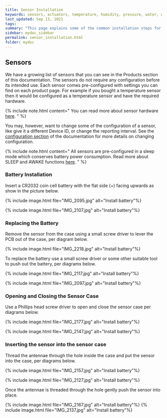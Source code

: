 ```yaml
---
title: Sensor Installation
keywords: sensors, actuators, temperature, humidity, pressure, water, waterproof, install, battery, replace, open case, case
last_updated: Sep 13, 2021
tags:
summary: "This page explains some of the common installation steps for all our sensors. There may be other sensor specific installation requirements for some of our sensors that have external parts, like door sensors and water sensors. These instructions can be found on the product pages."
sidebar: mydoc_sidebar
permalink: sensor_installation.html
folder: mydoc
---
```


## Sensors
We have a growing list of sensors that you can see in the Products section of this documentation. The sensors do not require any configuration before its intended use. Each sensor comes pre-configured with settings you can find on each product page. For example if you bought a temperature sensor then it would be configured as a temperature sensor and have the required hardware.

{% include note.html content="
You can read more about sensor hardware [here](hardware_and_firmware.html).
" %}

You may, however, want to change some of the configuration of a sensor, like give it a different Device ID, or change the reporting interval. See the [configuration section](configuration_overiview.html) of the documentation for more details on changing configuration.

{% include note.html content="
All sensors are pre-configured in a sleep mode which conserves battery power consumption. Read more about SLEEP and AWAKE functions [here](sleep_and_wake.html).
" %}

### Battery Installation

Insert a CR2032 coin cell battery with the flat side (+) facing upwards as show in the picture below.

{% include image.html file="IMG_2095.jpg" alt="Install battery"%}

{% include image.html file="IMG_2107.jpg" alt="Install battery"%}

### Replacing the Battery

Remove the sensor from the case using a small screw driver to lever the PCB out of the case, per diagram below.

{% include image.html file="IMG_2218.jpg" alt="Install battery"%}

To replace the battery use a small screw driver or some other suitable tool to push out the battery, per diagrams below.

{% include image.html file="IMG_2117.jpg" alt="Install battery"%}

{% include image.html file="IMG_2097.jpg" alt="Install battery"%}


### Opening and Closing the Sensor Case

Use a Phillips head screw driver to open and close the sensor case per diagrams below.

{% include image.html file="IMG_2177.jpg" alt="Install battery"%}

{% include image.html file="IMG_2147.jpg" alt="Install battery"%}

### Inserting the sensor into the sensor case

Thread the antennae through the hole inside the case and put the sensor into the case, per diagrams below.

{% include image.html file="IMG_2157.jpg" alt="Install battery"%}

{% include image.html file="IMG_2127.jpg" alt="Install battery"%}



Once the antennae is threaded through the hole gently push the sensor into place.

{% include image.html file="IMG_2167.jpg" alt="Install battery"%}
{% include image.html file="IMG_2137.jpg" alt="Install battery"%}








